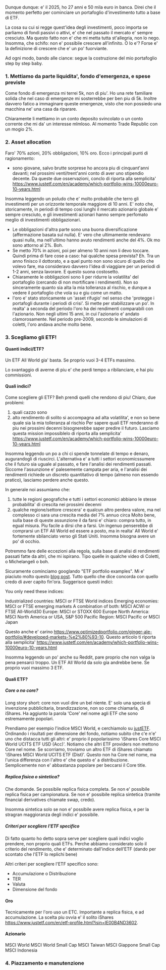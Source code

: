Dunque dunque: e' il 2025, ho 27 anni e 50 mila euro in banca.
Direi che il momento perfetto per cominciare un portafoglio d'investimento tutto a base di ETF.

La cosa su cui si regge quest'idea degli investimenti, poco importa se parliamo di fondi passivi o attivi, e' che nel passato il mercato e' sempre cresciuto.
Ma questo fatto non e' che mi metta tutta st'allegria, non lo nego. 
Insomma, che schifo: non e' possibile crescere all'infinito. 
O lo e'? Forse e' la definizione di crescere che e' un po' fuorviante. 

Ad ogni modo, bando alle ciance: segue la costruzione del mio portafoglio step by step baby.

### 1. Mettiamo da parte liquidita', fondo d'emergenza, e spese previste

Come fondo di emergenza mi terrei 5k, non di piu'. 
Ho una rete familiare solida che nel caso di emergenze mi sosterrebbe per ben piu di 5k.
Inoltre davvero fatico a immaginare queste emergenze, visto che non possiedo una macchina ne' una casa da riparare.

Chiaramente li mettiamo in un conto deposito svincolato o un conto corrente che mi da' un interesse mlmloso.
Al momento Trade Republic con un mogio 2%.


### 2. Asset allocation

Faro' 70% azioni, 20% obbligazioni, 10% oro.
Ecco i principali punti di ragionamento:

- sono giovane, salvo brutte sorprese ho ancora piu di cinquant'anni davanti; nel prossimi venti/trent'anni conto di aver uno stipendio decente.
  Da queste due osservazioni, conclo di riporta alla semplicita' https://www.justetf.com/en/academy/which-portfolio-wins-10000euro-10-years.html

Insomma leggendo un poludo che e' molto probabile che terro gli investimenti per un orizzonte temporale maggiore di 10 anni.
  E' noto che, storicamente, in periodi di tempo cosi lunghi il mercato azionario globale e' sempre cresciuto, e gli investimenti azionari hanno sempre perfomato meglio di investimenti obbligazionari.
- Le obbligazioni d'altra parte sono una buona diversificazione (affermazione basata sul nulla). E' vero che ultimamente rendevano quasi nulla, ma nell'ultimo hanno avuto rendimenti anche del 4%. Ok mo sono attorno al 2%. Boh.
- Se metto 70% in azioni, poi per almeno 10 anni non li devo toccare. Quindi prima di fare cose a caso: hai qualche spesa prevista? Eh. Tra un anno finisco il dottorato, e a quel punto non sono sicuro di quello che volevo fare, ma consideravo davvero l'idea di viaggiare per un periodi di 1-2 anni, senza lavorare. E questo suona costosetto.
- Chiaramente le obbligazioni sono li per ridurre la volatilita' del portafoglio (cercando di non mortificare i rendimenti). Non so sinceramente quanto sia alta la mia tolleranza al rischio, e dunque a vedere il portafoglio che vola su e giu come un matto. 
- l'oro e' stato storicamente un 'asset rifugio' nel senso che 'protegge i portafogli durante i periodi di crisi'.
  Si mette per stabilizzare un po'. In realta' a seconda del periodo l'oro ha dei rendimenti comparabili con l'azionario. 
  Non negli ultimi 15 anni, in cui l'azionario e' andato clamorosamente.
  Nel periodo pre-2009, secondo le simulazioni di coletti, l'oro andava anche molto bene.
  
### 3. Scegliamo gli ETF!

#### Quanti indici/ETF?

Un ETF All World gia' basta.
Se proprio vuoi 3-4 ETFs massimo.

Lo svantaggio di averne di piu e' che perdi tempo a ribilanciare, e hai piu commissioni.


#### Quali indici?

Come scegliere gli ETF? Beh prendi quelli che rendono di piu!
Chiaro, due problemi:
1. quali cazzo sono
2. alto rendimento di solito si accompagna ad alta volatilita', e non so bene quale sia la mia tolleranza al rischio
Per sapere quali ETF renderanno di piu nei prossimi decenni bisognerebbe saper predire il futuro.
Lasciamo questa mission impossiblelo di riporta alla semplicita' https://www.justetf.com/en/academy/which-portfolio-wins-10000euro-10-years.html

Insomma leggendo un po a chi ci spende tonnelate di tempo e denaro, augurandogli di riuscirci.
L'alternativa e' a tutti i settori economicssumere che il futuro sia uguale al passato, e fare l'analisi dei rendimenti passati.
Siccome l'assunzione e' palesemente campata per aria, e l'analisi dei rendimenti richiede un discreto quantitativo di tempo (almeno non essendo pratico), lasciamo perdere anche questo.

In generale noi assumiamo che:
1. tutte le regioni geografiche e tutti i settori economici abbiano le stesse probabilita' di crescita nei prossimi decenni
2. qualche regione/settore crescera' e qualcun altro perdera valore, ma nel complesso ci sara una crescita media del 7% annuo circa
Molto bene, sulla base di queste assunzione il da farsi e' chiaro: compra tutto, in egual misura.
Piu facile a dirsi che a farsi.
Un ingenuo penserebbe di comprarsi un ETF All World ed essere a posto, ma in realta' All World e' fortemente sbilanciato verso gli Stati Uniti.
Insomma bisogna avere un po' di occhio.

Potremmo fare delle eccezioni alla regola, sulla base di analisi di rendimenti passati fatte da altri, che mi ispirano.
Tipo quelle in qualche video di Coletti, o Michelangeli o boh.

Sicuramente cominciamo googlando "ETF portfolio examples".
Mi e' piaciuto molto questo [blog post](https://web.archive.org/web/20250213001656/https://www.companisto.com/en/academy/gastbeitraege-und-interviews/das-perfekte-etf-portfolio).
Tutto quello che dice concorda con quello credo di aver capito fin'ora. 
Suggerisce questi indici:

You only need these indices:

Industrialized countries: MSCI or FTSE World indices
Emerging economies: MSCI or FTSE emerging markets
A combination of both: MSCI ACWI or FTSE All-World30
Europe: MSCI or STOXX 600 Europe
North America: MSCI North America or USA, S&P 500
Pacific Region: MSCI Pacific or MSCI Japan

Questo anche e' carino https://www.optimizedportfolio.com/ginger-ale-portfolio/#developed-markets-%e2%80%93-10.
Questo articolo ti riporta alla semplicita' https://www.justetf.com/en/academy/which-portfolio-wins-10000euro-10-years.html

Insomma leggendo un po' anche su Reddit, pare proprio che non valga la pena pensarci troppo. 
Un ETF All World da solo gia andrebbe bene. 
Se proprio vuoi massimo 3 ETF.

#### Quali ETF?

##### Core o no core?

Long story short: core non vuol dire un bel niente.
E' solo una specia di invenzione pubblicitaria, brandizzazione, non so come chiamarla, di iShares.
Ha aggiunto la parola 'Core' nel nome agli ETF che sono estremamente popolari.

Prendiamo per esempio l'indice MSCI World, e cerchiamolo su [justETF](https://www.justetf.com/en/search.html?search=ETFS&tab=overview&index=MSCI%2BWorld).
Ordinando i risultati per dimensione del fondo, notiamo subito che c'e n'e' uno che distacca tutti gli altri: e' proprio il popolarissimo 'iShares Core MSCI World UCITS ETF USD (Acc)'.
Notiamo che altri ETF providers non mettono Core nel nome.
Se scorriamo, troviamo un altro ETF di iShares chiamato 'iShares MSCI World UCITS ETF (Dist)'. 
Questo non ha Core nel nome, ma l'unica differenza con l'altro e' che questo e' a distribuzione. 
Semplicemente non e' abbastanza popolare per beccarsi il Core title.


##### Replica fisica o sintetica?

Che domande. 
Se possibile replica fisica completa.
Se non e' possibile replica fisica per campionatura.
Se non e' possibile replica sintetica (tramite financial derivatives chiamate swap, credo).

Insomma sintetica solo se non e' possibile avere replica fisica, e per la stragran maggioranza degli indici e' possibile.


##### Criteri per scegliere l'ETF specifico
Di fatto quanto ho detto sopra serve per scegliere quali indici voglio prendere, non proprio quali ETFs.
Perche abbiamo considerato solo il criterio del rendimento, che e' determinato dall'indice dell'ETF (dando per scontato che l'ETF lo replichi bene)

Altri criteri per scegliere l'ETF specifico sono:
- Accumulazione o Distribuzione
- TER 
- Valuta
- Dimensione del fondo

#### Oro

Tecnicamente per l'oro uso un ETC.
Importante a replica fisica, e ad accumulazione.
La scelta piu ovvia e' il solito iShares https://www.justetf.com/en/etf-profile.html?isin=IE00B4ND3602.

#### Azionario

MSCI World
MSCI World Small Cap
MSCI Taiwan
MSCI Giappone Small Cap
MSCI Indonesia

### 4. Piazzamento e manutenzione

